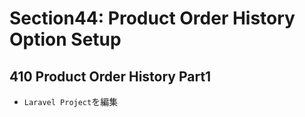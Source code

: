 # Section44: Product Order History Option Setup

## 410 Product Order History Part1

- `Laravel Project`を編集<br>
